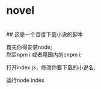# novel
<br>
## 这是一个百度下载小说的脚本

首先你得安装node;<br>
然后npm i 或者用国内的cnpm i;<br>

打开index.js，修改你要下载的小说名; <br>

运行node index
